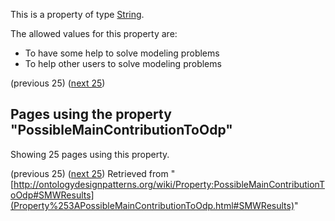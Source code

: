 This is a property of type [String](../Type/String "Type:String").


  

The allowed values for this property are:



* To have some help to solve modeling problems
* To help other users to solve modeling problems



  

(previous 25) ([next 25](http://ontologydesignpatterns.org/wiki/index.php?title=Property:PossibleMainContributionToOdp&from=AmelieGyrard#SMWResults "Property:PossibleMainContributionToOdp"))
## Pages using the property "PossibleMainContributionToOdp"


Showing 25 pages using this property.


(previous 25) ([next 25](http://ontologydesignpatterns.org/wiki/index.php?title=Property:PossibleMainContributionToOdp&from=AmelieGyrard#SMWResults "Property:PossibleMainContributionToOdp"))
Retrieved from "[http://ontologydesignpatterns.org/wiki/Property:PossibleMainContributionToOdp#SMWResults](Property%253APossibleMainContributionToOdp.html#SMWResults)"